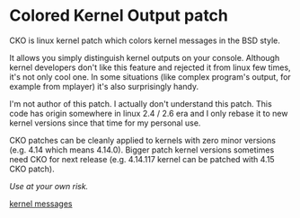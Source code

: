 # Colored Kernel Output patch

CKO is linux kernel patch which colors kernel messages in the BSD style.

It allows you simply distinguish kernel outputs on your console. Although
kernel developers don't like this feature and rejected it from linux few times,
it's not only cool one. In some situations (like complex program's output, for
example from mplayer) it's also surprisingly handy.

I'm not author of this patch. I actually don't understand this patch.
This code has origin somewhere in linux 2.4 / 2.6 era and I only rebase
it to new kernel versions since that time for my personal use.

CKO patches can be cleanly applied to kernels with zero minor versions
(e.g. 4.14 which means 4.14.0). Bigger patch kernel versions sometimes
need CKO for next release (e.g. 4.14.117 kernel can be patched with
4.15 CKO patch).

*Use at your own risk.*

[kernel messages](https://jirig.ulmus.cz/cko/cko-example-devices.png)

